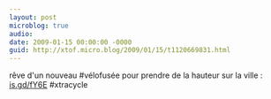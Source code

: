 ```yaml
---
layout: post
microblog: true
audio: 
date: 2009-01-15 00:00:00 -0000
guid: http://xtof.micro.blog/2009/01/15/t1120669831.html
---
```

rêve d'un nouveau #vélofusée pour prendre de la hauteur sur la ville  :  [is.gd/fY6E](http://is.gd/fY6E) #xtracycle
